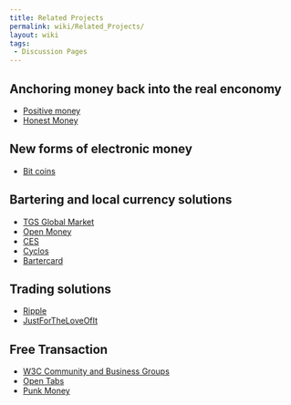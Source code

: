 ```yaml
---
title: Related Projects
permalink: wiki/Related_Projects/
layout: wiki
tags:
 - Discussion Pages
---
```


Anchoring money back into the real enconomy
-------------------------------------------

-   [Positive money](http://www.positivemoney.org.uk/)
-   [Honest Money](http://honestmoney.org/)

New forms of electronic money
-----------------------------

-   [Bit coins](http://bitcoin.org)

Bartering and local currency solutions
--------------------------------------

-   [TGS Global
    Market](http://wiki.theglobalsquare.org/wiki/Global_Market)
-   [Open Money](http://www.openmoney.org/)
-   [CES](http://ces.org.za/)
-   [Cyclos](http://www.project.cyclos.org/)
-   [Bartercard](http://bartercard.com)

Trading solutions
-----------------

-   [Ripple](http://ripple-project.org/)
-   [JustForTheLoveOfIt](http://justfortheloveofit.org/)

Free Transaction
----------------

-   [W3C Community and Business
    Groups](http://www.w3.org/community/community-io/)
-   [Open Tabs](http://opentabs.net/)
-   [Punk Money](http://www.punkmoney.org/)

